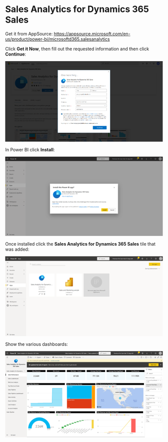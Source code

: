 # Sales Analytics for Dynamics 365 Sales

Get it from AppSource: https://appsource.microsoft.com/en-us/product/power-bi/microsoftd365.salesanalytics

Click **Get it Now**, then fill out the requested information and then click **Continue**:

![sales-analytics-for-dynamics-365-sales-get-it-now](images/sales-analytics-for-dynamics-365-sales-get-it-now.png)

In Power BI click **Install**:

![sales-analytics-for-dynamics-365-sales-install](images/sales-analytics-for-dynamics-365-sales-install.png)

Once installed click the **Sales Analytics for Dynamics 365 Sales** tile that was added:

![sales-analytics-for-dynamics-365-sales-open](images/sales-analytics-for-dynamics-365-sales-open.png)

Show the various dashboards:

![sales-analytics-for-dynamics-365-sales-demo](images/sales-analytics-for-dynamics-365-sales-demo.png)